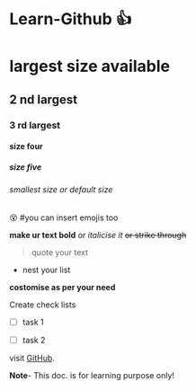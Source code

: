 # Learn-Github :+1: 
# largest size available
## 2 nd largest
### 3 rd largest
#### size four
##### size five 
###### smallest size or default size
 :dizzy_face: #you can insert emojis too
 
**make ur text bold** _or italicise it_ ~~or strike through~~ 
>quote your text 
- nest your list

**costomise as per your need**

Create check lists

- [ ] task 1
- [ ] task 2


visit [GitHub](https://pages.github.com/).

**Note**-
This doc. is for learning purpose only!
